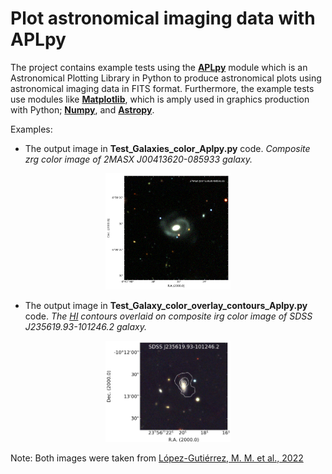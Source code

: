 # Plot astronomical imaging data with APLpy
The project contains example tests using the  [__APLpy__](https://aplpy.github.io/index.html) module which is an Astronomical Plotting Library in Python to produce astronomical plots using astronomical imaging data in FITS format. Furthermore, the example tests use modules like [__Matplotlib__](https://matplotlib.org/), which is amply used in graphics production with Python; [__Numpy__](https://numpy.org/), and [__Astropy__](https://www.astropy.org/).

Examples:

+ The output image in __Test_Galaxies_color_Aplpy.py__ code. <em>Composite zrg color image of 2MASX J00413620-085933 galaxy. </em>
<p align="center">
<img src="Files/output/2MASX_J00413620-085933_DesiLegacy-zrg_2.png" width="200">
</p>


+ The output image in __Test_Galaxy_color_overlay_contours_Aplpy.py__ code. *The [HI](https://en.wikipedia.org/wiki/Hydrogen_line) contours overlaid on composite irg color image of SDSS J235619.93-101246.2 galaxy.*
<p align="center">
<img  src="Files/output/SDSS_J235619-101246_irg_cont_mom0_v3.png" width="200">
</p>



Note: Both images were taken from [López-Gutiérrez, M. M. et al., 2022](https://ui.adsabs.harvard.edu/abs/2022MNRAS.517.1218L/abstract)
